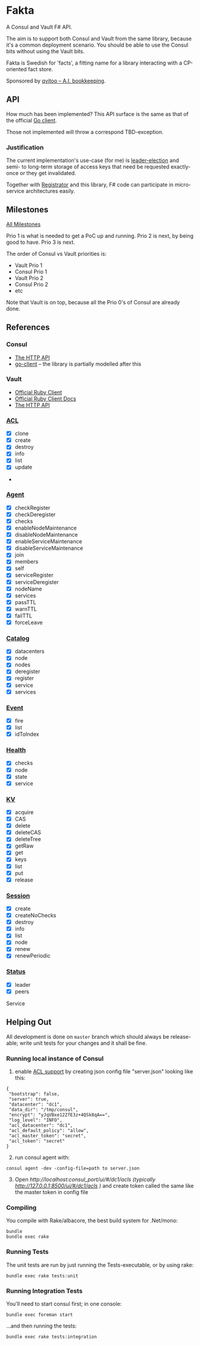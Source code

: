 # Fakta

A Consul and Vault F# API.

The aim is to support both Consul and Vault from the same library, because it's
a common deployment scenario. You should be able to use the Consul bits without
using the Vault bits.

Fakta is Swedish for 'facts', a fitting name for a library interacting with a
CP-oriented fact store.

Sponsored by
[qvitoo – A.I. bookkeeping](https://qvitoo.com/?utm_source=github&utm_campaign=fakta).

## API

How much has been implemented? This API surface is the same as that of the
official [Go client][go-client].

Those not implemented will throw a correspond TBD-exception.

### Justification

The current implementation's use-case (for me) is [leader-election][docs-LE] and semi- to
long-term storage of access keys that need be requested exactly-once or they
get invalidated.

Together with [Registrator][reg] and this library, F# code can participate in micro-
service architectures easily.

## Milestones

[All Milestones](https://github.com/haf/Fakta/milestones)

Prio 1 is what is needed to get a PoC up and running.
Prio 2 is next, by being good to have.
Prio 3 is next.

The order of Consul vs Vault priorities is:

 - Vault Prio 1
 - Consul Prio 1
 - Vault Prio 2
 - Consul Prio 2
 - etc

Note that Vault is on top, because all the Prio 0's of Consul are already done.

## References

### Consul

 - [The HTTP API](https://www.consul.io/docs/agent/http.html)
 - [go-client](https://godoc.org/github.com/hashicorp/consul/api) – the library
   is partially modelled after this

### Vault

 - [Official Ruby Client](https://github.com/hashicorp/vault-ruby/tree/master/lib/vault/api)
 - [Official Ruby Client Docs](http://www.rubydoc.info/gems/vault/0.1.5)
 - [The HTTP API](https://vaultproject.io/docs/http/index.html)

### [ACL][docs-Acl]

 - [x] clone
 - [x] create
 - [x] destroy
 - [x] info
 - [x] list
 - [x] update
 - 

### [Agent][docs-Agent]

 - [x] checkRegister
 - [x] checkDeregister
 - [x] checks
 - [x] enableNodeMaintenance
 - [x] disableNodeMaintenance
 - [x] enableServiceMaintenance
 - [x] disableServiceMaintenance
 - [x] join
 - [x] members
 - [x] self
 - [x] serviceRegister
 - [x] serviceDeregister
 - [x] nodeName
 - [x] services
 - [x] passTTL
 - [x] warnTTL
 - [x] failTTL
 - [x] forceLeave
 
### [Catalog][docs-Catalog]

 - [x] datacenters
 - [x] node
 - [x] nodes
 - [x] deregister
 - [x] register
 - [x] service
 - [x] services

### [Event][docs-Event]

 - [x] fire
 - [x] list
 - [x] idToIndex
 
### [Health][docs-Health]

 - [x] checks
 - [x] node
 - [x] state
 - [x] service

### [KV][docs-KV]

 - [x] acquire
 - [x] CAS
 - [x] delete
 - [x] deleteCAS
 - [x] deleteTree
 - [x] getRaw
 - [x] get
 - [x] keys
 - [x] list
 - [x] put
 - [x] release

### [Session][docs-Session]

 - [x] create
 - [x] createNoChecks
 - [x] destroy
 - [x] info
 - [x] list
 - [x] node
 - [x] renew
 - [x] renewPeriodic

### [Status][docs-Status]
 - [x] leader
 - [x] peers

Service

## Helping Out

All development is done on `master` branch which should always be release-able;
write unit tests for your changes and it shall be fine.

### Running local instance of Consul 
1. enable [ACL support][acl-support] by creating json config file "server.json" looking like this:
```
{
 "bootstrap": false,
 "server": true,
 "datacenter": "dc1",
 "data_dir": "/tmp/consul",
 "encrypt": "yJqVBxe12ZfE3z+4QSk8qA==",
 "log_level": "INFO",
 "acl_datacenter": "dc1",
 "acl_default_policy": "allow",
 "acl_master_token": "secret",
 "acl_token": "secret"
}
```
2. run consul agent with: 
```
consul agent -dev -config-file=path to server.json
```
3. Open *http://localhost:consul_port/ui/#/dc1/acls (typically http://127.0.0.1:8500/ui/#/dc1/acls )* and create token called the same like the master token in config file

### Compiling

You compile with Rake/albacore, the best build system for .Net/mono:

```
bundle
bundle exec rake
```

### Running Tests

The unit tests are run by just running the Tests-executable, or by using rake:

```
bundle exec rake tests:unit
```

### Running Integration Tests

You'll need to start consul first; in one console:

```
bundle exec foreman start
```

...and then running the tests:

```
bundle exec rake tests:integration
```

 [go-client]: https://godoc.org/github.com/hashicorp/consul/api
 [docs-LE]: https://www.consul.io/docs/guides/leader-election.html
 [docs-KV]: https://www.consul.io/docs/agent/http/kv.html
 [docs-Session]: https://www.consul.io/docs/agent/http/session.html
 [docs-Status]: https://www.consul.io/docs/agent/http/status.html
 [docs-Acl]: https://www.consul.io/docs/agent/http/acl.html
 [docs-Agent]: https://www.consul.io/docs/agent/http/agent.html
 [docs-Catalog]: https://www.consul.io/docs/agent/http/catalog.html
 [docs-Event]: https://www.consul.io/docs/agent/http/event.html
 [docs-Health]: https://www.consul.io/docs/agent/http/health.html
 [acl-support]: https://www.consul.io/docs/agent/options.html
 [reg]: https://github.com/gliderlabs/registrator
